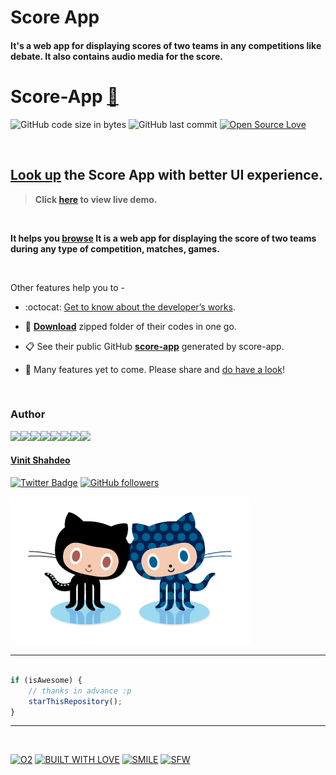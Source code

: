 # Score App

#### It's a web app for displaying scores of two teams in any competitions like debate. It also contains audio media for the score.

# Score-App  [:mag_right:](https://score-app-1.netlify.app/)

![GitHub code size in bytes](https://img.shields.io/github/languages/code-size/Ayush7614/Score-App?logo=github) ![GitHub last commit](https://img.shields.io/github/last-commit/Ayush7614/Score-App?logo=github) [![Open Source Love](https://badges.frapsoft.com/os/v2/open-source.svg?v=103)](https://github.com/Ayush7614)

<br>

## [Look up](https://score-app-1.netlify.app//) the Score App with better UI experience.

> **Click [here](https://score-app-1.netlify.app/) to view live demo.**

<br>

**It helps you [browse](https://score-app-1.netlify.app/) It is a web app for displaying the score of two teams during any type of competition, matches, games.**

<br>

Other features help you to -

- :octocat: [Get to know about the developer’s works](https://score-app-1.netlify.app/).
 
- :file_folder: **[Download](https://score-app-1.netlify.app/)** zipped folder of their codes in one go.
 
- :clipboard: See their public GitHub **[score-app](https://score-app-1.netlify.app/)** generated by score-app.
 
 
- :construction: Many features yet to come. Please share and [do have a look](https://score-app-1.netlify.app/)!

<br>

### Author

[![](https://sourcerer.io/fame/vinitshahdeo/vinitshahdeo/GitHubLookBook/images/0)](https://sourcerer.io/fame/vinitshahdeo/vinitshahdeo/GitHubLookBook/links/0)[![](https://sourcerer.io/fame/vinitshahdeo/vinitshahdeo/GitHubLookBook/images/1)](https://sourcerer.io/fame/vinitshahdeo/vinitshahdeo/GitHubLookBook/links/1)[![](https://sourcerer.io/fame/vinitshahdeo/vinitshahdeo/GitHubLookBook/images/2)](https://sourcerer.io/fame/vinitshahdeo/vinitshahdeo/GitHubLookBook/links/2)[![](https://sourcerer.io/fame/vinitshahdeo/vinitshahdeo/GitHubLookBook/images/3)](https://sourcerer.io/fame/vinitshahdeo/vinitshahdeo/GitHubLookBook/links/3)[![](https://sourcerer.io/fame/vinitshahdeo/vinitshahdeo/GitHubLookBook/images/4)](https://sourcerer.io/fame/vinitshahdeo/vinitshahdeo/GitHubLookBook/links/4)[![](https://sourcerer.io/fame/vinitshahdeo/vinitshahdeo/GitHubLookBook/images/5)](https://sourcerer.io/fame/vinitshahdeo/vinitshahdeo/GitHubLookBook/links/5)[![](https://sourcerer.io/fame/vinitshahdeo/vinitshahdeo/GitHubLookBook/images/6)](https://sourcerer.io/fame/vinitshahdeo/vinitshahdeo/GitHubLookBook/links/6)[![](https://sourcerer.io/fame/vinitshahdeo/vinitshahdeo/GitHubLookBook/images/7)](https://sourcerer.io/fame/vinitshahdeo/vinitshahdeo/GitHubLookBook/links/7)

#### [Vinit Shahdeo](https://www.linkedin.com/in/vinitshahdeo/)

[![Twitter Badge](https://img.shields.io/twitter/follow/Vinit_Shahdeo.svg?style=social)](https://twitter.com/Vinit_Shahdeo) [![GitHub followers](https://img.shields.io/github/followers/Ayush7614.svg?label=Follow%20@Ayush7614&style=social)](https://github.com/Ayush7614)

[![octocat](forkit.gif)](https://score-app-1.netlify.app/)

---------

```javascript

if (isAwesome) {
    // thanks in advance :p
    starThisRepository();
}

```

-----------

<br>

[![O2](https://forthebadge.com/images/badges/powered-by-oxygen.svg)](https://github.com/vinitshahdeo) [![BUILT WITH LOVE](https://forthebadge.com/images/badges/built-with-love.svg)](https://github.com/vinitshahdeo)  [![SMILE](https://forthebadge.com/images/badges/makes-people-smile.svg)](https://github.com/vinitshahdeo) [![SFW](https://forthebadge.com/images/badges/kinda-sfw.svg)](https://github.com/vinitshahdeo)

